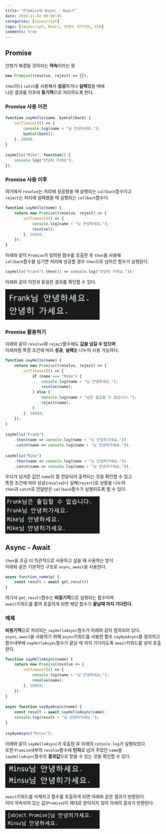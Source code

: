 ```yaml
---
title: "Promise와 Async - Await"
date: 2019-11-02 00:00:05
categories: [Javascript]
tags: [Javascript, React, 멋쟁이 사자처럼, ES6]
comments: true
---
```


## Promise

언젠가 해결될 것이라는 **약속**이라는 뜻<br>

```javascript
new Promise((resolve, reject) => {});
```

`then`이나 `catch`를 사용해서 **성공**하거나 **실패**했을 때에<br>
나온 결과를 이후에 **동기적**으로 처리하도록 한다.<br>

### Promise 사용 이전

```javascript
function sayHello(name, byeCallback) {
    setTimeout(() => {
        console.log(name + "님 안녕하세요.");
        byeCallback();
    }, 2000);
}

sayHello("Mike", function() {
    console.log("안녕히 가세요");
});
```

### Promise 사용 이후

여기에서 `resolve`는 처리에 성공했을 때 실행되는 `callback`함수이고<br>
`reject`는 처리에 실패했을 때 실행되는 `callback`함수다.<br>

```javascript
function sayHello(name) {
    return new Promise((resolve, reject) => {
        setTimeout(() => {
            console.log(name + "님 안녕하세요.");
            resolve();
        }, 2000);
    });
}
```

아래와 같이 `Promise`가 정의된 함수를 호출한 후 `then`을 사용해<br>
`callback`함수를 넘기면 처리에 성공할 경우 `then`으로 넘어간 함수가 실행된다.<br>

```javascript
sayHello("Frank").then(() => console.log("안녕히 가세요."));
```

아래와 같이 이전과 동일한 결과를 확인할 수 있다.<br>

<img src="/assets/2019-11-02/1.png" width="300" height="auto" alt="아직 안만듬"><br/>

### Promise 활용하기

아래와 같이 `resolve`와 `reject`함수에도 **값을 넘길 수 있으며**<br>
아래처럼 특정 조건에 따라 **성공**, **실패**를 나누어 사용 가능하다.<br>

```javascript
function sayHello(name) {
    return new Promise((resolve, reject) => {
        setTimeout(() => {
            if (name === "Mike") {
                console.log(name + "님 안녕하세요.");
                resolve(name);
            } else {
                console.log(name + "님은 출입할 수 없습니다.");
                reject(name);
            }
        }, 2000);
    });
}

sayHello("Frank")
    .then(name => console.log(name + "님 안녕히가세요."))
    .catch(name => console.log(name + "님 안녕히가세요."));

sayHello("Mike")
    .then(name => console.log(name + "님 안녕히가세요."))
    .catch(name => console.log(name + "님 안녕히가세요."));
```

우리가 넘겨준 값인 `name`이 잘 전달되어 출력되는 것을 확인할 수 있고<br>
특정 조건에 따라 성공(`resolve`)나 실패(`reject`)로 상황을 나누어<br>
`then`과 `catch`로 전달받은 `callback`함수가 실행되도록 할 수 있다.<br>

<img src="/assets/2019-11-02/2.png" width="300" height="auto" alt="아직 안만듬"><br/>

## Async - Await

`then`을 조금 더 직관적으로 사용하고 싶을 때 사용하는 방식<br>
아래와 같은 기본적인 구조로 `async`, `await`을 사용한다.<br>

```javascript
async function_name(p) {
    const result = await get_result()
}
```

여기서 `get_result`함수는 **비동기적**으로 실행되는 함수이며<br>
`await`키워드를 붙여 호출하게 되면 해당 함수가 **끝날때 까지 기다린다**.<br>

### 예제

**비동기적**으로 처리되는 `sayHelloAsync`함수가 아래와 같이 정의되어 있다.<br>
`async`, `await`을 사용하기 위해 `async`키워드를 사용한 함수 `sayByeAsync`를 정의하고<br>
함수내부에 `sayHelloAsync`함수가 끝날 때 까지 기다리도록 `await`키워드를 넣어 호출한다.<br>

```javascript
function sayHelloAsync(name) {
    return new Promise(resolve => {
        setTimeout(() => {
            console.log(name + "님 안녕하세요.");
            resolve(name);
        }, 2000);
    });
}

async function sayByeAsync(name) {
    const result = await sayHelloAsync(name);
    console.log(result + "님 안녕히가세요.");
}

sayByeAsync("Minsu");
```

아래와 같이 `sayHelloAsync`가 호출된 후 아래의 `console.log`가 실행되었다.<br>
또한 `Promise`내부의 `resolve`함수에 **인자**로 넘겨 주었던 `name`을<br>
`sayHelloAsync`함수의 **결과값**으로 받을 수 있는 것을 확인할 수 있다.<br>

<img src="/assets/2019-11-02/3.png" width="300" height="auto" alt="아직 안만듬"><br/>

`await`키워드를 삭제하고 함수를 호출하게 되면 아래와 같은 결과가 반환된다.<br>
이미 약속되어 있는 값(`Promise`)이 제대로 받아지지 않아 아래의 결과가 반환된다.<br>

<img src="/assets/2019-11-02/4.png" width="300" height="auto" alt="아직 안만듬"><br/>
